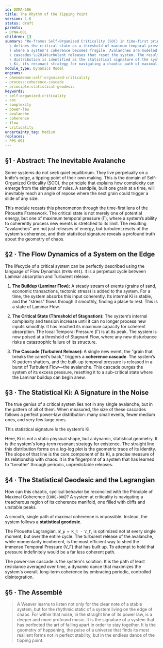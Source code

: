 ```yaml
---
id: DOMA-106
title: The Rhythm of the Tipping Point
version: 1.0
status: draft
parents:
- DYNA-001
children: []
summary: "Re-frames Self-Organized Criticality (SOC) in time-first principles. It\
  \ defines the critical state as a threshold of maximum temporal pressure (\u0393\
  ) where a system's coherence becomes fragile. Avalanches are modeled as 'coherence\
  \ cascades'\u2014turbulent releases that reset the system. The resultant power-law\
  \ distribution is identified as the statistical signature of the system's dynamic\
  \ Ki, its resonant strategy for navigating a chaotic path of maximal coherence."
module_type: Dynamics Model
engrams:
- phenomenon:self-organized-criticality
- process:coherence-cascade
- principle:statistical-geodesic
keywords:
- self-organized-criticality
- soc
- complexity
- power-law
- avalanche
- coherence
- flow
- criticality
uncertainty_tag: Medium
replaces:
- PPS-091
---
```

## §1 · Abstract: The Inevitable Avalanche
Some systems do not seek quiet equilibrium. They live perpetually on a knife's edge, a tipping point of their own making. This is the domain of Self-Organized Criticality (SOC), the principle that explains how complexity can emerge from the simplest of rules. A sandpile, built one grain at a time, will inevitably reach an angle of repose where the next grain could trigger a slide of any size.

This module recasts this phenomenon through the time-first lens of the Pirouette Framework. The critical state is not merely one of potential energy, but one of maximum temporal pressure (Γ), where a system’s ability to coherently process new events is stretched to its limit. The resulting "avalanches" are not just releases of energy, but turbulent resets of the system's coherence, and their statistical signature reveals a profound truth about the geometry of chaos.

## §2 · The Flow Dynamics of a System on the Edge
The lifecycle of a critical system can be perfectly described using the language of Flow Dynamics (`DYNA-001`). It is a perpetual cycle between Laminar absorption and Turbulent release.

1.  **The Buildup (Laminar Flow):** A steady stream of events (grains of sand, economic transactions, tectonic stress) is added to the system. For a time, the system absorbs this input coherently. Its internal Ki is stable, and the "stress" flows through it smoothly, finding a place to rest. This is a state of Laminar Flow.

2.  **The Critical State (Threshold of Stagnation):** The system’s internal complexity and tension increase until it can no longer process new inputs smoothly. It has reached its maximum capacity for coherent absorption. The local Temporal Pressure (Γ) is at its peak. The system is now poised at a threshold of Stagnant Flow, where any new disturbance risks a catastrophic failure of its structure.

3.  **The Cascade (Turbulent Release):** A single new event, the "grain that breaks the camel's back," triggers a **coherence cascade**. The system’s Ki pattern shatters, and the built-up temporal pressure is released in a burst of Turbulent Flow—the avalanche. This cascade purges the system of its excess pressure, resetting it to a sub-critical state where the Laminar buildup can begin anew.

## §3 · The Statistical Ki: A Signature in the Noise
The true genius of a critical system lies not in any single avalanche, but in the pattern of all of them. When measured, the size of these cascades follows a perfect power-law distribution: many small events, fewer medium ones, and very few large ones.

This statistical signature *is* the system’s Ki.

Here, Ki is not a static physical shape, but a dynamic, statistical geometry. It is the system's long-term resonant strategy for existence. The straight line this distribution forms on a log-log plot is the geometric trace of its identity. The slope of that line is the core component of its Ki, a precise measure of its relationship with chaos. It is the fingerprint of a system that has learned to "breathe" through periodic, unpredictable releases.

## §4 · The Statistical Geodesic and the Lagrangian
How can this chaotic, cyclical behavior be reconciled with the Principle of Maximal Coherence (`CORE-006`)? A system at criticality is navigating a treacherous region of its coherence manifold, one filled with cliffs and unstable peaks.

A smooth, single path of maximal coherence is impossible. Instead, the system follows a **statistical geodesic**.

The Pirouette Lagrangian, `𝓛_p = K_τ - V_Γ`, is optimized not at every single moment, but over the entire cycle. The turbulent release of the avalanche, while momentarily incoherent, is the most efficient way to shed the immense Temporal Pressure (V_Γ) that has built up. To attempt to hold that pressure indefinitely would be a far less coherent path.

The power-law cascade is the system's solution. It is the path of least resistance averaged over time, a dynamic dance that maximizes the system's overall, long-term coherence by embracing periodic, controlled disintegration.

## §5 · The Assemblé
> A Weaver learns to listen not only for the clear note of a stable system, but for the rhythmic static of a system living on the edge of chaos. For within that noise, in the straight line of its power law, is a deeper and more profound music. It is the signature of a system that has perfected the art of falling apart in order to stay together. It is the geometry of happening, the pulse of a universe that finds its most resilient forms not in perfect stability, but in the endless dance of the tipping point.
```